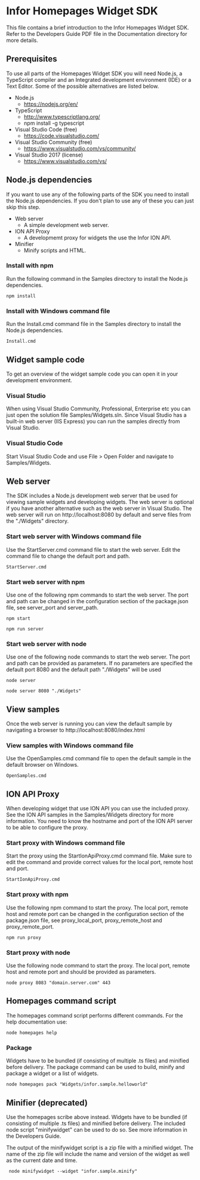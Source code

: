 # Infor Homepages Widget SDK
This file contains a brief introduction to the Infor Homepages Widget SDK.
Refer to the Developers Guide PDF file in the Documentation directory for more details.

## Prerequisites
To use all parts of the Homepages Widget SDK you will need Node.js, a TypeScript compiler and an Integrated development environment (IDE) or a Text Editor. Some of the possible alternatives are listed below.

* Node.js
  * https://nodejs.org/en/
* TypeScript
  * http://www.typescriptlang.org/
  * npm install -g typescript
* Visual Studio Code (free)
  * https://code.visualstudio.com/
* Visual Studio Community (free)
  * https://www.visualstudio.com/vs/community/
* Visual Studio 2017 (license)
  * https://www.visualstudio.com/vs/


## Node.js dependencies
If you want to use any of the following parts of the SDK you need to install the Node.js dependencies. If you don't plan to use any of these you can just skip this step.

* Web server
  * A simple development web server.
* ION API Proxy
  * A developmemt proxy for widgets the use the Infor ION API.
* Minifier
  * Minify scripts and HTML.

### Install with npm
Run the following command in the Samples directory to install the Node.js dependencies.
```
npm install
```
### Install with Windows command file
Run the Install.cmd command file in the Samples directory to install the Node.js dependencies.
```
Install.cmd
```

## Widget sample code
To get an overview of the widget sample code you can open it in your development environment.

### Visual Studio
When using Visual Studio Community, Professional, Enterprise etc you can just open the solution file Samples/Widgets.sln. Since Visual Studio has a built-in web server (IIS Express) you can run the samples directly from Visual Studio.

### Visual Studio Code
Start Visual Studio Code and use File > Open Folder and navigate to Samples/Widgets. 

## Web server
The SDK includes a Node.js development web server that be used for viewing sample widgets and developing widgets. The web server is optional if you have another alternative such as the web server in Visual Studio. The web server will run on http://localhost:8080 by default and serve files from the "./Widgets" directory.

### Start web server with Windows command file
Use the StartServer.cmd command file to start the web server. Edit the command file to change the default port and path.
```
StartServer.cmd
```

### Start web server with npm
Use one of the following npm commands to start the web server. The port and path can be changed in the configuration section of the package.json file, see server_port and server_path.
```
npm start
```
```
npm run server
```

### Start web server with node
Use one of the following node commands to start the web server. The port and path can be provided as parameters. If no parameters are specified the default port 8080 and the default path "./Widgets" will be used
```
node server
```
```
node server 8080 "./Widgets"
```

## View samples
Once the web server is running you can view the default sample by navigating a browser to http://localhost:8080/index.html

### View samples with Windows command file
Use the OpenSamples.cmd command file to open the default sample in the default browser on Windows.
```
OpenSamples.cmd
```

## ION API Proxy
When developing widget that use ION API you can use the included proxy. See the ION API samples in the Samples/Widgets directory for more information. You need to know the hostname and port of the ION API server to be able to configure the proxy.

### Start proxy with Windows command file
Start the proxy using the StartIonApiProxy.cmd command file. Make sure to edit the command and provide correct values for the local port, remote  host and port.
```
StartIonApiProxy.cmd
```

### Start proxy with npm
Use the following npm command to start the proxy. The local port, remote host and remote port can be changed in the configuration section of the package.json file, see proxy_local_port, proxy_remote_host and proxy_remote_port.
```
npm run proxy
```

### Start proxy  with node
Use the following node command to start the proxy. The local port, remote host and remote port and  should be provided as parameters.
```
node proxy 8083 "domain.server.com" 443
```

## Homepages command script
The homepages command script performs different commands. For the help documentation use:
```
node homepages help
```
### Package
Widgets have to be bundled (if consisting of multiple .ts files) and minified before delivery. The package command can be used to build, minify and package a widget or a list of widgets.
```
node homepages pack "Widgets/infor.sample.helloworld"
```

## Minifier (deprecated)
Use the homepages scribe above instead. Widgets have to be bundled (if consisting of multiple .ts files) and minified before delivery. The included node script "minifywidget" can be used to do so. See more information in the Developers Guide.

The output of the minifywidget script is a zip file with a minified widget. The name of the zip file will include the name and version of the widget as well as the current date and time.

```
 node minifywidget --widget "infor.sample.minify"
```